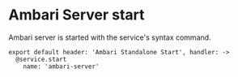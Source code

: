 
# Ambari Server start

Ambari server is started with the service's syntax command.

    export default header: 'Ambari Standalone Start', handler: ->
      @service.start
        name: 'ambari-server'
